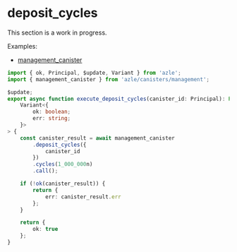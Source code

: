 # deposit_cycles

This section is a work in progress.

Examples:

-   [management_canister](https://github.com/demergent-labs/azle/tree/main/examples/management_canister)

```typescript
import { ok, Principal, $update, Variant } from 'azle';
import { management_canister } from 'azle/canisters/management';

$update;
export async function execute_deposit_cycles(canister_id: Principal): Promise<
    Variant<{
        ok: boolean;
        err: string;
    }>
> {
    const canister_result = await management_canister
        .deposit_cycles({
            canister_id
        })
        .cycles(1_000_000n)
        .call();

    if (!ok(canister_result)) {
        return {
            err: canister_result.err
        };
    }

    return {
        ok: true
    };
}
```

